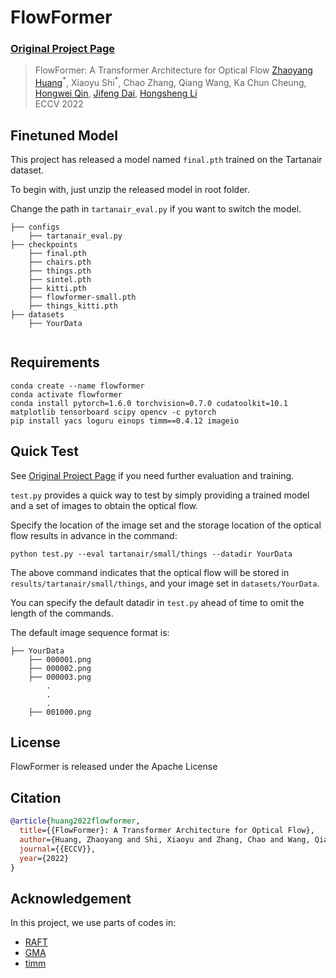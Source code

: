 # FlowFormer

### [Original Project Page](https://drinkingcoder.github.io/publication/flowformer/)

> FlowFormer: A Transformer Architecture for Optical Flow
> [Zhaoyang Huang](https://drinkingcoder.github.io)<sup>\*</sup>, Xiaoyu Shi<sup>\*</sup>, Chao Zhang, Qiang Wang, Ka Chun Cheung, [Hongwei Qin](http://qinhongwei.com/academic/), [Jifeng Dai](https://jifengdai.org/), [Hongsheng Li](https://www.ee.cuhk.edu.hk/~hsli/)  
> ECCV 2022  

## Finetuned Model

This project has released a model named `final.pth` trained on the Tartanair dataset.

To begin with, just unzip the released model in root folder.

Change the path in `tartanair_eval.py` if you want to switch the model.

```Shell
├── configs
    ├── tartanair_eval.py
├── checkpoints
    ├── final.pth
    ├── chairs.pth
    ├── things.pth
    ├── sintel.pth
    ├── kitti.pth
    ├── flowformer-small.pth 
    ├── things_kitti.pth
├── datasets
    ├── YourData


```

## Requirements

```shell
conda create --name flowformer
conda activate flowformer
conda install pytorch=1.6.0 torchvision=0.7.0 cudatoolkit=10.1 matplotlib tensorboard scipy opencv -c pytorch
pip install yacs loguru einops timm==0.4.12 imageio
```

## Quick Test

See [Original Project Page](https://drinkingcoder.github.io/publication/flowformer/) if you need further evaluation and training.

`test.py` provides a quick way to test by simply providing a trained model and a set of images to obtain the optical flow.

Specify the location of the image set and the storage location of the optical flow results in advance in the command:

```Shell
python test.py --eval tartanair/small/things --datadir YourData
```

The above command indicates that the optical flow will be stored in `results/tartanair/small/things`, and your image set in `datasets/YourData`.

You can specify the default datadir in `test.py` ahead of time to omit the length of the commands.

The default image sequence format is:

```Shell
├── YourData
    ├── 000001.png
    ├── 000002.png
    ├── 000003.png
        .
        .
        .
    ├── 001000.png
```

## License

FlowFormer is released under the Apache License

## Citation

```bibtex
@article{huang2022flowformer,
  title={{FlowFormer}: A Transformer Architecture for Optical Flow},
  author={Huang, Zhaoyang and Shi, Xiaoyu and Zhang, Chao and Wang, Qiang and Cheung, Ka Chun and Qin, Hongwei and Dai, Jifeng and Li, Hongsheng},
  journal={{ECCV}},
  year={2022}
}
```

## Acknowledgement

In this project, we use parts of codes in:

- [RAFT](https://github.com/princeton-vl/RAFT)
- [GMA](https://github.com/zacjiang/GMA)
- [timm](https://github.com/rwightman/pytorch-image-models)
